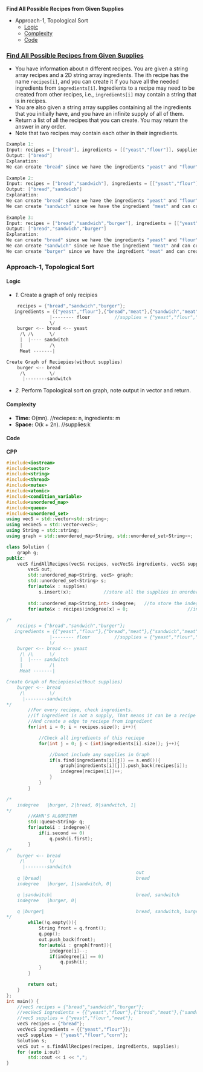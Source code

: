**Find All Possible Recipes from Given Supplies**
- Approach-1, Topological Sort
  - [Logic](#l)
  - [Complexity](#c)
  - [Code](#co)


### [Find All Possible Recipes from Given Supplies](https://leetcode.com/problems/find-all-possible-recipes-from-given-supplies/)
- You have information about n different recipes. You are given a string array recipes and a 2D string array ingredients. The ith recipe has the name `recipes[i]`, and you can create it if you have all the needed ingredients from `ingredients[i]`. Ingredients to a recipe may need to be created from other recipes, i.e., `ingredients[i]` may contain a string that is in recipes.
- You are also given a string array supplies containing all the ingredients that you initially have, and you have an infinite supply of all of them.
- Return a list of all the recipes that you can create. You may return the answer in any order.
- Note that two recipes may contain each other in their ingredients.
```c
Example 1:
Input: recipes = ["bread"], ingredients = [["yeast","flour"]], supplies = ["yeast","flour","corn"]
Output: ["bread"]
Explanation:
We can create "bread" since we have the ingredients "yeast" and "flour".
  
Example 2:
Input: recipes = ["bread","sandwich"], ingredients = [["yeast","flour"],["bread","meat"]], supplies = ["yeast","flour","meat"]
Output: ["bread","sandwich"]
Explanation:
We can create "bread" since we have the ingredients "yeast" and "flour".
We can create "sandwich" since we have the ingredient "meat" and can create the ingredient "bread".
  
Example 3:
Input: recipes = ["bread","sandwich","burger"], ingredients = [["yeast","flour"],["bread","meat"],["sandwich","meat","bread"]], supplies = ["yeast","flour","meat"]
Output: ["bread","sandwich","burger"]
Explanation:
We can create "bread" since we have the ingredients "yeast" and "flour".
We can create "sandwich" since we have the ingredient "meat" and can create the ingredient "bread".
We can create "burger" since we have the ingredient "meat" and can create the ingredients "bread" and "sandwich".
```

### Approach-1, Topological Sort
<a name=l></a>
#### Logic
- _1._ Create a graph of only recipies
```c
    recipes = {"bread","sandwich","burger"};
   ingredients = {{"yeast","flour"},{"bread","meat"},{"sandwich","meat","bread"}}; 
                |-------- flour         //supplies = {"yeast","flour","meat"};
                \/
    burger <-- bread <-- yeast
     /\ /\      \/
     |  |---- sandwitch
     |          /\
     Meat -------|

Create Graph of Reciepies(without supplies)
    burger <-- bread
     /\         \/
      |--------sandwitch
```
- _2._ Perform Topological sort on graph, note output in vector and return.

<a name=c></a>
#### Complexity
- **Time:** O(mn). //reciepes: n, ingredients: m
- **Space:** O(k + 2n). //supplies:k

<a name=co></a>
#### Code
**CPP**
```cpp
#include<iostream>
#include<vector>
#include<string>
#include<thread>
#include<mutex>
#include<atomic>
#include<condition_variable>
#include<unordered_map>
#include<queue>
#include<unordered_set>
using vecS = std::vector<std::string>;
using vecVecS = std::vector<vecS>;
using String = std::string;
using graph = std::unordered_map<String, std::unordered_set<String>>;

class Solution {
    graph g;
public:
    vecS findAllRecipes(vecS& recipes, vecVecS& ingredients, vecS& supplies) {
        vecS out;
        std::unordered_map<String, vecS> graph;
        std::unordered_set<String> s;
        for(auto&x : supplies)
            s.insert(x);            //store all the supplies in unordered set
		
        std::unordered_map<String,int> indegree;   //to store the indegree of all recipes
        for(auto&x : recipes)indegree[x] = 0;                      //initially take the indegree of all recipes to be 0
    
/*
    recipes = {"bread","sandwich","burger"};
   ingredients = {{"yeast","flour"},{"bread","meat"},{"sandwich","meat","bread"}}; 
                |-------- flour         //supplies = {"yeast","flour","meat"};
                \/
    burger <-- bread <-- yeast
     /\ /\      \/
     |  |---- sandwitch
     |          /\
     Meat -------|

Create Graph of Reciepies(without supplies)
    burger <-- bread
     /\         \/
      |--------sandwitch
*/
        //For every reciepe, check ingredients.
        //if ingredient is not a supply, That means it can be a recipe
        //And create a edge to reciepe from ingredient
        for(int i = 0; i < recipes.size(); i++){

            //Check all ingredients of this reciepe
            for(int j = 0; j < (int)ingredients[i].size(); j++){

                //Donot include any supplies in Graph
                if(s.find(ingredients[i][j]) == s.end()){
                    graph[ingredients[i][j]].push_back(recipes[i]);
                    indegree[recipes[i]]++;
                }
            }
        }

/*
    indegree   |burger, 2|bread, 0|sandwitch, 1|
*/
        //KAHN'S ALGORITHM
        std::queue<String> q;
        for(auto&i : indegree){
            if(i.second == 0)
                q.push(i.first);
        }
/*
    burger <-- bread
     /\         \/
      |--------sandwitch
                                                out
    q |bread|                                   bread
    indegree   |burger, 1|sandwitch, 0|

    q |sandwitch|                               bread, sandwitch
    indegree   |burger, 0|

    q |burger|                                  bread, sandwitch, burger
*/
        while(!q.empty()){
            String front = q.front();
            q.pop();
            out.push_back(front);
            for(auto&i : graph[front]){
                indegree[i]--;
                if(indegree[i] == 0)
                    q.push(i);
            }
        }

        return out;
    }
};
int main() {
    //vecS recipes = {"bread","sandwich","burger"};
    //vecVecS ingredients = {{"yeast","flour"},{"bread","meat"},{"sandwich","meat","bread"}}; 
    //vecS supplies = {"yeast","flour","meat"};
    vecS recipes = {"bread"}; 
    vecVecS ingredients = {{"yeast","flour"}};
    vecS supplies = {"yeast","flour","corn"};
    Solution s;
    vecS out = s.findAllRecipes(recipes, ingredients, supplies);
    for (auto i:out)
        std::cout << i << ",";
}
```
